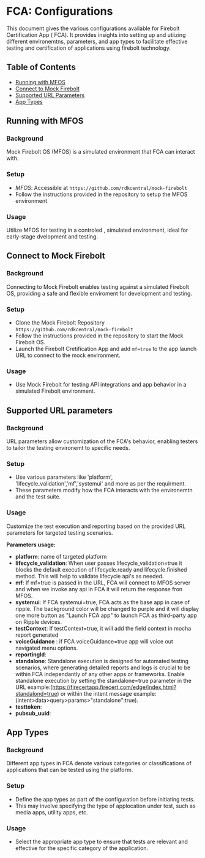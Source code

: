 # FCA: Configurations

This document gives the various configurations available for Firebolt Certification App ( FCA). It provides insights into setting up and utiizing different environemtns, parameters, and app types to facilitate effective testing and certification of applications using firebolt technology. 


## Table of Contents

- [Running with MFOS](#running-with-mfos)
- [Connect to Mock Firebolt](#connect-to-mock-firebolt)
- [Supported URL Parameters](#supported-url-parameters)
- [App Types](#app-types)

## Running with MFOS

### Background

Mock Firebolt OS (MFOS) is a simulated environment that FCA can interact with.

### Setup

- *MFOS*: Accessible at `https://github.com/rdkcentral/mock-firebolt`
- Follow the instructions provided in the repository to setup the MFOS environment 

### Usage

Utilize MFOS for testing in a controled , simulated environment, ideal for early-stage dvelopment and testing.

## Connect to Mock Firebolt

### Background

Connecting to Mock Firebolt enables testing against a simulated Firebolt OS, providing a safe and flexible enviroment for development and testing.

### Setup

- Clone the Mock Firebolt Repository `https://github.com/rdkcentral/mock-firebolt`
- Follow the instructions provided in the repository to start the Mock Firebolt OS.
- Launch the Firebolt Cretification App and add `mf=true` to the app launch URL to connect to the mock environment.

### Usage

- Use Mock Firebolt for testing API integrations and app behavior in a simulated Firebolt environment.


## Supported URL parameters


### Background

URL parameters allow customization of the FCA's behavior, enabling testers to tailor the testing environemt to specific needs.

### Setup

- Use various parameters like 'platform', 'lifecycle_validation','mf','systemui' and more as per the requirment.
- These parameters modify how the FCA interacts with the environemtn and the test suite.

### Usage

Customize the test execution and reporting based on the provided URL parameters for targeted testing scenarios.

**Parameters usage:**
- **platform**: name of targeted platform
- **lifecycle_validation**: When user passes lifecycle_validation=true it blocks the default execution of lifecycle.ready and lifecycle.finished method.
This will help  to validate lifecycle api's as needed.
- **mf**: If mf=true is passed in the URL, FCA will connect to MFOS server and when we invoke any api in FCA it will return the response fron MFOS.
- **systemui**: If FCA systemui=true, FCA acts as the base app in case of ripple. The background color will be changed to purple and it will display one more button as "Launch FCA app" to launch FCA as third-party app on Ripple devices.
- **testContext**: If testContext=true, it will add the field context in mocha report generated
- **voiceGuidance** : if FCA voiceGuidance=true app will voice out navigated menu options.
- **reportingId**:
- **standalone**: Standalone execution is designed for automated testing scenarios, where generating detailed reports and logs is crucial to be within FCA independantly of any other apps or frameworks. Enable standalone execution by setting the standalone=true parameter in the URL example:(https://firecertapp.firecert.com/edge/index.html?standalond=true) or within the intent message example:(intent>data>query>params>"standalone":true).
- **testtoken**: 
- **pubsub_uuid**: 


## App Types

### Background

Different app types in FCA denote various categories or classifications of applications that can be tested using the platform. 

### Setup

- Define the app types as part of the configuration before initiating tests.
- This may involve specifying the type of applocation under test, such as media apps, utility apps, etc.

### Usage

- Select the appropriate app type to ensure that tests are relevant and effective for the specific category of the application.


